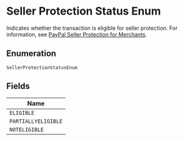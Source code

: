 
# Seller Protection Status Enum

Indicates whether the transaction is eligible for seller protection. For information, see [PayPal Seller Protection for Merchants](https://www.paypal.com/us/webapps/mpp/security/seller-protection).

## Enumeration

`SellerProtectionStatusEnum`

## Fields

| Name |
|  --- |
| `ELIGIBLE` |
| `PARTIALLYELIGIBLE` |
| `NOTELIGIBLE` |

